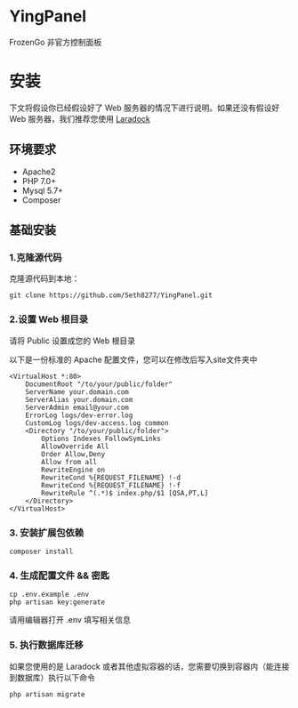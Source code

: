 # YingPanel
FrozenGo 非官方控制面板


# 安装
下文将假设你已经假设好了 Web 服务器的情况下进行说明。如果还没有假设好 Web 服务器，我们推荐您使用 [Laradock](https://github.com/laradock/laradock)

## 环境要求
+ Apache2
+ PHP 7.0+  
+ Mysql 5.7+
+ Composer


## 基础安装
### 1.克隆源代码
克隆源代码到本地：
```
git clone https://github.com/Seth8277/YingPanel.git 
```

### 2.设置 Web 根目录
请将 Public 设置成您的 Web 根目录

以下是一份标准的 Apache 配置文件，您可以在修改后写入site文件夹中
```
<VirtualHost *:80>
    DocumentRoot "/to/your/public/folder"
    ServerName your.domain.com
    ServerAlias your.domain.com
    ServerAdmin email@your.com
    ErrorLog logs/dev-error.log
    CustomLog logs/dev-access.log common 
    <Directory "/to/your/public/folder">
        Options Indexes FollowSymLinks
        AllowOverride All
        Order Allow,Deny
        Allow from all
        RewriteEngine on
        RewriteCond %{REQUEST_FILENAME} !-d
        RewriteCond %{REQUEST_FILENAME} !-f
        RewriteRule ^(.*)$ index.php/$1 [QSA,PT,L]
    </Directory>
</VirtualHost>
```

### 3. 安装扩展包依赖
```
composer install
```

### 4. 生成配置文件 && 密匙
```
cp .env.example .env
php artisan key:generate
```
请用编辑器打开 .env 填写相关信息

### 5. 执行数据库迁移
如果您使用的是 Laradock 或者其他虚拟容器的话，您需要切换到容器内（能连接到数据库）执行以下命令
```
php artisan migrate
```

